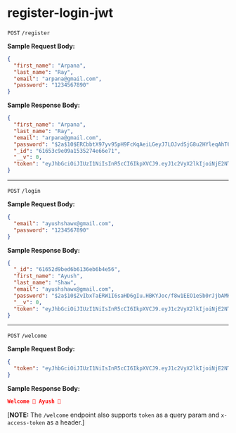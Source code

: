 # register-login-jwt

`POST` `/register`

**Sample Request Body:**

```json
{
  "first_name": "Arpana",
  "last_name": "Ray",
  "email": "arpana@gmail.com",
  "password": "1234567890"
}
```

**Sample Response Body:**

```json
{
  "first_name": "Arpana",
  "last_name": "Ray",
  "email": "arpana@gmail.com",
  "password": "$2a$10$ERCbbtX97yv95pH9FcKqAeiLGeyJ7LOJvdSjG8u2HYleqAhT6ekYG",
  "_id": "61653c9e09a1535274e66e71",
  "__v": 0,
  "token": "eyJhbGciOiJIUzI1NiIsInR5cCI6IkpXVCJ9.eyJ1c2VyX2lkIjoiNjE2NTNjOWUwOWExNTM1Mjc0ZTY2ZTcxIiwiZW1haWwiOiJhcnBhbmFAZ21haWwuY29tIiwiaWF0IjoxNjM0MDI0NjA3LCJleHAiOjE2MzQwMzE4MDd9.3oJNjrfRxS2yKtx0uImsQ0-ndHSx55y4BbmSIC2JAIg"
}
```

---

`POST` `/login`

**Sample Request Body:**

```json
{
  "email": "ayushshawx@gmail.com",
  "password": "1234567890"
}
```

**Sample Response Body:**

```json
{
  "_id": "61652d9bed6b6136eb6b4e56",
  "first_name": "Ayush",
  "last_name": "Shaw",
  "email": "ayushshawx@gmail.com",
  "password": "$2a$10$ZvIbxTaERW1I6saHD6gIu.HBKYJoc/f8w1EEO1eSb0rJjbAMK1hCK",
  "__v": 0,
  "token": "eyJhbGciOiJIUzI1NiIsInR5cCI6IkpXVCJ9.eyJ1c2VyX2lkIjoiNjE2NTJkOWJlZDZiNjEzNmViNmI0ZTU2IiwiZW1haWwiOiJheXVzaHNoYXd4QGdtYWlsLmNvbSIsImlhdCI6MTYzNDAyNDg0NSwiZXhwIjoxNjM0MDMyMDQ1fQ.sSlv_JcmpLhlsLOQs2QuxL6I1WO2tEiqRiVFuMG0thM"
}
```

---

`POST` `/welcome`

**Sample Request Body:**

```json
{
  "token": "eyJhbGciOiJIUzI1NiIsInR5cCI6IkpXVCJ9.eyJ1c2VyX2lkIjoiNjE2NTJkOWJlZDZiNjEzNmViNmI0ZTU2IiwiZW1haWwiOiJheXVzaHNoYXd4QGdtYWlsLmNvbSIsImlhdCI6MTYzNDAyMDkwNCwiZXhwIjoxNjM0MDI4MTA0fQ.Iw-BTjAcl3SK2v-uylLCCuzUu7_Cqw62Gh0I2mlrLDA"
}
```

**Sample Response Body:**

```json
Welcome 🙌 Ayush 👋
```

[**NOTE:** The `/welcome` endpoint also supports `token` as a query param and `x-access-token` as a header.]